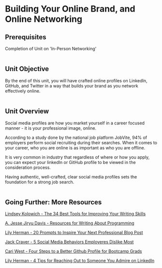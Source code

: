 # Building Your Online Brand, and Online Networking

## Prerequisites

Completion of Unit on 'In-Person Networking'
<br>
<br>

## Unit Objective

By the end of this unit, you will have crafted online profiles on LinkedIn, GitHub, and Twitter in a way that builds your brand as you network effectively online.
<br>
<br>

## Unit Overview

Social media profiles are how you market yourself in a career focused manner - it is your professional image, online.

According to a study done by the national job platform JobVite, 94% of employers perform social recruiting during their searches. When it comes to your career, who you are online is as important as who you are offline.

It is very common in industry that regardless of where or how you apply, you can expect your linkedIn or GitHub profile to be viewed in the consideration process. 

Having authentic, well-crafted, clear social media profiles sets the foundation for a strong job search.
<br>
<br>

## Going Further: More Resources

[Lindsey Kolowich - The 34 Best Tools for Improving Your Writing Skills](https://blog.hubspot.com/marketing/improving-writing-skills-tools#sm.000013b0c8ho5tdcez8pnsa14dbbn)

[A. Jesse Jiryu Davis - Resources for Writing About Programming](https://emptysqua.re/blog/resources-for-writing-about-programming/)

[Lily Herman - 20 Prompts to Inspire Your Next Professional Blog Post](https://www.themuse.com/advice/20-prompts-to-inspire-your-next-professional-blog-post)

[Jack Craver - 5 Social Media Behaviors Employeres Dislike Most](http://www.benefitspro.com/2016/01/11/5-social-media-behaviors-employers-dislike-most?slreturn=1508260476)

[Cari West - Four Steps to a Better Github Profile for Bootcamp Grads](https://onethousandadventures.wordpress.com/2016/05/24/four-steps-to-a-better-github-profile-for-bootcamp-grads/)

[Lily Herman - 4 Tips for Reaching Out to Someone You Admire on LinkedIn](https://www.themuse.com/advice/4-tips-for-reaching-out-to-someone-you-admire-on-linkedin)



